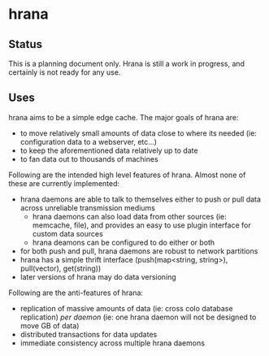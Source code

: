 hrana
===

Status
---
This is a planning document only. Hrana is still a work in progress, and certainly is not ready for any use.

Uses
---

hrana aims to be a simple edge cache. The major goals of hrana are:

* to move relatively small amounts of data close to where its needed (ie: configuration data to a webserver, etc...)
* to keep the aforementioned data relatively up to date
* to fan data out to thousands of machines

Following are the intended high level features of hrana. Almost none of these are currently implemented:

* hrana daemons are able to talk to themselves either to push or pull data across unreliable transmission mediums
    * hrana daemons can also load data from other sources (ie: memcache, file), and provides an easy to use plugin interface for custom data sources
    * hrana deamons can be configured to do either or both
* for both push and pull, hrana daemons are robust to network partitions
* hrana has a simple thrift interface (push(map<string, string>), pull(vector<string>), get(string))
* later versions of hrana may do data versioning

Following are the anti-features of hrana:

* replication of massive amounts of data (ie: cross colo database replication) *per daemon* (ie: one hrana daemon will not be designed to move GB of data)
* distributed transactions for data updates
* immediate consistency across multiple hrana daemons